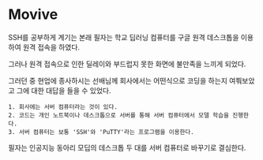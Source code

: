 # Movive
SSH를 공부하게 계기는 본래 필자는 학교 딥러닝 컴퓨터를 구글 원격 데스크톱을 이용하여 원격 접속을 하였다.

그러나 원격 접속으로 인한 딜레이와 부드럽지 못한 화면에 불만족을 느끼게 되었다.

그러던 중 현업에 종사하시는 선배님께 회사에서는 어떤식으로 코딩을 하는지 여쭤보았고 그에 대한 대답을 들을 수 있었다.
```
1. 회사에는 서버 컴퓨터라는 것이 있다.
2. 코드는 개인 노트북이나 데스크톱으로 서버를 통해 서버 컴퓨터에서 모델 학습을 진행한다.
3. 서버 컴퓨터는 보통 'SSH'와 'PuTTY'라는 프로그램을 이용한다.
```
   
필자는 인공지능 동아리 모딥의 데스크톱 두 대를 서버 컴퓨터로 바꾸기로 결심한다.
